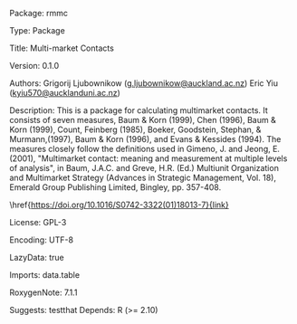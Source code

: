 Package: rmmc

Type: Package

Title: Multi-market Contacts

Version: 0.1.0

Authors: Grigorij Ljubownikow (g.ljubownikow@auckland.ac.nz)
Eric Yiu (kyiu570@aucklanduni.ac.nz)
    
Description: This is a package for calculating multimarket contacts. It consists of seven measures, Baum & Korn (1999), Chen (1996), Baum & Korn (1999), Count, Feinberg (1985), Boeker, Goodstein, Stephan, & Murmann,(1997), Baum & Korn (1996), and Evans & Kessides (1994). The measures closely follow the definitions used in Gimeno, J. and Jeong, E. (2001), "Multimarket contact: meaning and measurement at multiple levels of analysis", in Baum, J.A.C. and Greve, H.R. (Ed.) Multiunit Organization and Multimarket Strategy (Advances in Strategic Management, Vol. 18), Emerald Group Publishing Limited, Bingley, pp. 357-408.

\href{https://doi.org/10.1016/S0742-3322(01)18013-7}{link}

License: GPL-3

Encoding: UTF-8

LazyData: true

Imports: data.table

RoxygenNote: 7.1.1

Suggests: 
    testthat
Depends: 
    R (>= 2.10)
